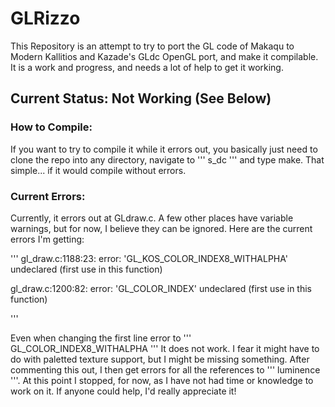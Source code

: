 # GLRizzo

This Repository is an attempt to try to port the GL code of Makaqu to Modern Kallitios and Kazade's GLdc OpenGL port, and make it compilable. It is a work and progress, and needs a lot of help to get it working.

## Current Status: Not Working (See Below)

### How to Compile:

If you want to try to compile it while it errors out, you basically just need to clone the repo into any directory, navigate to ''' s_dc ''' and type make. That simple... if it would compile without errors.


### Current Errors:

Currently, it errors out at GLdraw.c. A few other places have variable warnings, but for now, I believe they can be ignored. Here are the current errors I'm getting:

'''
gl_draw.c:1188:23: error: 'GL_KOS_COLOR_INDEX8_WITHALPHA' undeclared (first use in this function)

gl_draw.c:1200:82: error: 'GL_COLOR_INDEX' undeclared (first use in this function)

'''

Even when changing the first line error to ''' GL_COLOR_INDEX8_WITHALPHA ''' It does not work. I fear it might have to do with paletted texture support, but I might be missing something. After commenting this out, I then get errors for all the references to ''' luminence '''. At this point I stopped, for now, as I have not had time or knowledge to work on it. If anyone could help, I'd really appreciate it!